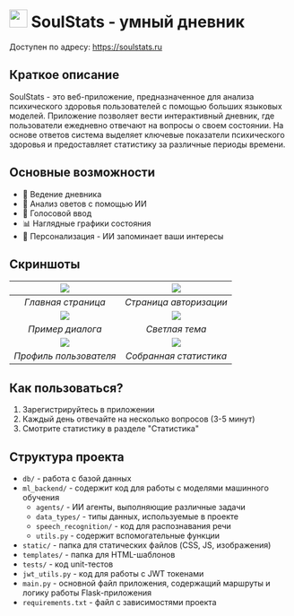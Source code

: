 # <img src="https://i.ibb.co/bj2TPM92/logo.png" width="32"/> SoulStats - умный дневник

Доступен по адресу: https://soulstats.ru

## Краткое описание

SoulStats - это веб-приложение, предназначенное для анализа психического здоровья пользователей с помощью больших языковых моделей. Приложение позволяет вести интерактивный дневник, где пользователи ежедневно отвечают на вопросы о своем состоянии. На основе ответов система выделяет ключевые показатели психического здоровья и предоставляет статистику за различные периоды времени.

## Основные возможности

- 📝 Ведение дневника
- 🧠 Анализ оветов с помощью ИИ
- 🎤 Голосовой ввод
- 📊 Наглядные графики состояния
- 🧩 Персонализация - ИИ запоминает ваши интересы

## Скриншоты

| ![](https://i.ibb.co/HT6YgsSK/1.png) | ![](https://i.ibb.co/6Rw913N1/2.png) |
|:------------------------------------:|:------------------------------------:|
| *Главная страница*                   | *Страница авторизации*               |
| ![](https://i.ibb.co/TDpNNgyV/3.png) | ![](https://i.ibb.co/C5sRhL5R/4.png) |
| *Пример диалога*                     | *Светлая тема*                       |
| ![](https://i.ibb.co/9mxVNHcF/5.png) | ![](https://i.ibb.co/sJ9p9DbB/6.png) |
| *Профиль пользователя*               | *Собранная статистика*               |


## Как пользоваться?

1. Зарегистрируйтесь в приложении
2. Каждый день отвечайте на несколько вопросов (3-5 минут)
3. Смотрите статистику в разделе "Статистика"

## Структура проекта

-	`db/` - работа с базой данных
-	`ml_backend/` - содержит код для работы с моделями машинного обучения
    -	`agents/` - ИИ агенты, выполняющие различные задачи
    -	`data_types/` - типы данных, используемые в проекте
    -	`speech_recognition/` - код для распознавания речи
    -	`utils.py` - содержит вспомогательные функции
-	`static/` - папка для статических файлов (CSS, JS, изображения)
-	`templates/` - папка для HTML-шаблонов
-	`tests/` - код unit-тестов
-	`jwt_utils.py` - код для работы с JWT токенами
-	`main.py` - основной файл приложения, содержащий маршруты и логику работы Flask-приложения
-	`requirements.txt` - файл с зависимостями проекта


